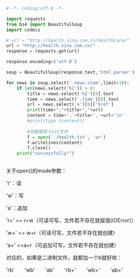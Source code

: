 ```python
# -*- coding:utf-8 -*-

import requests
from bs4 import BeautifulSoup
import codecs

# url = "http://health.sina.com.cn/healthcare/"
url = "http://health.sina.com.cn/"
response = requests.get(url)

response.encoding=('utf-8')

soup = BeautifulSoup(response.text,'html.parser')

for news in soup.select('.news-item',limit=10):
    if len(news.select('h2')) > 0:
        title = news.select('h2')[0].text
        time = news.select('.time')[0].text
        url = news.select('a')[0]['href']
        print(time+","+title+","+url)
        content = time+','+title+','+url+'\n'
        #print(type (content))
        
        #将数据写入txt文件
        f = open('./health.txt', 'a+')
        f.writelines(content)
        f.close()
    print("successfully!")
        
```
    

 关于open()的mode参数：

 'r'：读

 'w'：写

 'a'：追加

 'r+' == r+w（可读可写，文件若不存在就报错(IOError)）

 'w+' == w+r（可读可写，文件若不存在就创建）

 'a+' ==a+r（可追加可写，文件若不存在就创建）

 对应的，如果是二进制文件，就都加一个b就好啦：

 'rb'　　'wb'　　'ab'　　'rb+'　　'wb+'　　'ab+'

